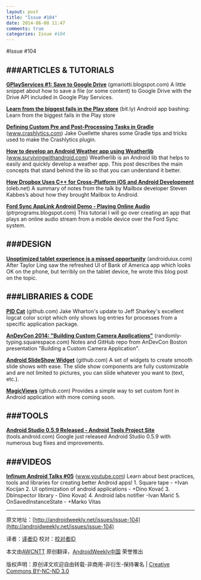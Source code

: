 ```yaml
---
layout: post
title: "Issue #104"
date: 2014-06-08 11:47
comments: true
categories: Issue #104
---
```


#Issue #104


###ARTICLES & TUTORIALS
---
[**GPlayServices #1: Save to Google Drive**](http://gmariotti.blogspot.com/2014/05/gplayservices-1-save-to-google-drive.html) (gmariotti.blogspot.com)
A little snippet about how to save a file (or some content) to Google Drive with the Drive API included in Google Play Services.
 
[**Learn from the biggest fails in the Play store**](http://bit.ly/andbigfails) (bit.ly)
Android app bashing: Learn from the biggest fails in the Play store
 
[**Defining Custom Pre and Post-Processing Tasks in Gradle**](http://www.crashlytics.com/blog/defining-custom-pre-and-post-processing-tasks-in-gradle/) (www.crashlytics.com)
Jake Ouellette shares some Gradle tips and tricks used to make the Crashlytics plugin.

[**How to develop an Android Weather app using Weatherlib**](http://www.survivingwithandroid.com/2014/05/how-to-develop-android-weather-app.html) (www.survivingwithandroid.com)
Weatherlib is an Android lib that helps to easily and quickly develop a weather app. This post describes the main concepts that stand behind the lib so that you can understand it better.
 
[**How Dropbox Uses C++ for Cross-Platform iOS and Android Development**](http://oleb.net/blog/2014/05/how-dropbox-uses-cplusplus-cross-platform-development/) (oleb.net)
A summary of notes from the talk by Mailbox developer Steven Kabbesʼs about how they brought Mailbox to Android.
 
[**Ford Sync AppLink Android Demo - Playing Online Audio**](http://ptrprograms.blogspot.com/2014/05/ford-sync-applink-android-demo-playing.html) (ptrprograms.blogspot.com)
This tutorial I will go over creating an app that plays an online audio stream from a mobile device over the Ford Sync system.
 
###DESIGN
---

[**Unoptimized tablet experience is a missed opportunity**](http://androiduiux.com/2014/05/30/unoptimized-tablet-experience/) (androiduiux.com)
After Taylor Ling saw the refreshed UI of Bank of America app which looks OK on the phone, but terribly on the tablet device, he wrote this blog post on the topic.
 
###LIBRARIES & CODE
---

[**PID Cat**](https://github.com/JakeWharton/pidcat) (github.com)
Jake Wharton's update to Jeff Sharkey's excellent logcat color script which only shows log entries for processes from a specific application package.
 
[**AnDevCon 2014: "Building Custom Camera Applications"**](https://randomly-typing.squarespace.com/blog/2014/5/31/presentation-from-andevcon-2014) (randomly-typing.squarespace.com)
Notes and GitHub repo from AnDevCon Boston presentation "Building a Custom Camera Application".
 
[**Android SlideShow Widget**](https://github.com/marvinlabs/android-slideshow-widget) (github.com)
A set of widgets to create smooth slide shows with ease. The slide show components are fully customizable and are not limited to pictures, you can slide whatever you want to (text, etc.).

[**MagicViews**](https://github.com/ikocijan/MagicViews) (github.com)
Provides a simple way to set custom font in Android application with more coming soon.
 
###TOOLS
---

[**Android Studio 0.5.9 Released - Android Tools Project Site**](http://tools.android.com/recent/androidstudio059released) (tools.android.com)
Google just released Android Studio 0.5.9 with numerous bug fixes and improvements.
 
###VIDEOS
---

[**Infinum Android Talks #05**](https://www.youtube.com/watch?v=PS-4VZi750s) (www.youtube.com)
Learn about best practices, tools and libraries for creating better Android apps! 1. Square tape - +Ivan Kocijan  2. UI optimization of android applications - +Dino Kovač  3. DbInspector library - Dino Kovač 4. Android labs notifier -Ivan Marić 5. OnSavedInstanceState - +Marko Vitas 


---

原文地址：[http://androidweekly.net/issues/issue-104](http://androidweekly.net/issues/issue-104)

译者：[译者ID](https://github.com/译者ID) 校对：[校对者ID](https://github.com/校对者ID)

本文由[AWCNTT](https://github.com/AWCNTT) 原创翻译，[AndroidWeekly中国](http://www.androidweekly.cn/) 荣誉推出

版权声明：原创译文欢迎自由转载-非商用-非衍生-保持署名 | [Creative Commons BY-NC-ND 3.0](http://creativecommons.org/licenses/by-nc-nd/3.0/deed.zh)